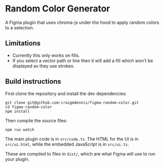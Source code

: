 # Random Color Generator
A Figma plugin that uses chroma-js under the hood to apply random colors to a selection.

## Limitations
- Currently this only works on fills.
- If you select a vector path or line then it will add a fill which won't be displayed as they use strokes.

## Build instructions
First clone the repository and install the dev dependencies:

```
git clone git@github.com:craigmdennis/figma-random-color.git
cd figma-random-color
npm install
```

Then compile the source files:

```
npm run watch
```

The main plugin code is in `src/code.ts`. The HTML for the UI is in
`src/ui.html`, while the embedded JavaScript is in `src/ui.ts`.

These are compiled to files in `dist/`, which are what Figma will use to run
your plugin.
